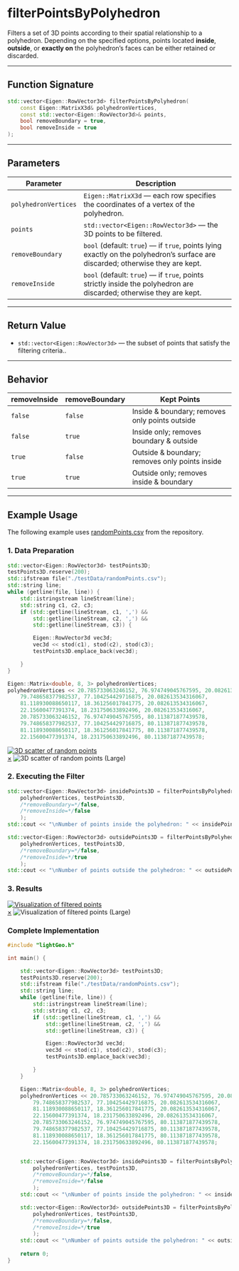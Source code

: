 # **filterPointsByPolyhedron**


Filters a set of 3D points according to their spatial relationship to a polyhedron. 
Depending on the specified options, points located **inside**, **outside**, or **exactly on** the polyhedron’s faces can be either retained or discarded.

---

## **Function Signature**
```cpp
std::vector<Eigen::RowVector3d> filterPointsByPolyhedron(
    const Eigen::MatrixX3d& polyhedronVertices,
    const std::vector<Eigen::RowVector3d>& points,
    bool removeBoundary = true,
    bool removeInside = true
);
```
---

## **Parameters**

| Parameter               | Description                                                                                  |
|-------------------------|----------------------------------------------------------------------------------------------|
| `polyhedronVertices`    | `Eigen::MatrixX3d` — each row specifies the coordinates of a vertex of the polyhedron.      |
| `points`                | `std::vector<Eigen::RowVector3d>` — the 3D points to be filtered.                            |
| `removeBoundary`        | `bool` (default: `true`) — if `true`, points lying exactly on the polyhedron’s surface are discarded; otherwise they are kept. |
| `removeInside`          | `bool` (default: `true`) — if `true`, points strictly inside the polyhedron are discarded; otherwise they are kept. |


---

## **Return Value**
- `std::vector<Eigen::RowVector3d>` — the subset of points that satisfy the filtering criteria..


---

## **Behavior**

| removeInside | removeBoundary | Kept Points                                       |
|--------------|----------------|----------------------------------------------------|
| `false`      | `false`        | Inside & boundary; removes only points outside     |
| `false`      | `true`         | Inside only; removes boundary & outside            |
| `true`       | `false`        | Outside & boundary; removes only points inside     |
| `true`       | `true`         | Outside only; removes inside & boundary            |


---

## **Example Usage**

The following example uses [randomPoints.csv](https://github.com/ZhikangLai/lightGeo/testData/randomPoints.csv) from the repository.


### **1. Data Preparation**
```cpp
std::vector<Eigen::RowVector3d> testPoints3D;
testPoints3D.reserve(200);
std::ifstream file("./testData/randomPoints.csv");
std::string line;
while (getline(file, line)) {
    std::istringstream lineStream(line);
    std::string c1, c2, c3;
    if (std::getline(lineStream, c1, ',') &&
        std::getline(lineStream, c2, ',') &&
        std::getline(lineStream, c3)) {

        Eigen::RowVector3d vec3d;
        vec3d << stod(c1), stod(c2), stod(c3);
        testPoints3D.emplace_back(vec3d);

    }
}

Eigen::Matrix<double, 8, 3> polyhedronVertices;
polyhedronVertices << 20.785733063246152, 76.974749045767595, 20.082613534316067,
    79.748658377982537, 77.104254429716875, 20.082613534316067,
    81.118930088650117, 18.361256017841775, 20.082613534316067,
    22.15600477391374, 18.231750633892496, 20.082613534316067,
    20.785733063246152, 76.974749045767595, 80.113871877439578,
    79.748658377982537, 77.104254429716875, 80.113871877439578,
    81.118930088650117, 18.361256017841775, 80.113871877439578,
    22.15600477391374, 18.231750633892496, 80.113871877439578;
```

<a id="close-lightbox" style="display: none;"></a>
<div class="single-img-container">
    <a href="#lightbox-single-1" class="lightbox-trigger">
        <img src="../fig/randomPoint3d.png" 
             alt="3D scatter of random points"> 
    </a>
</div>

<div id="lightbox-single-1" class="lightbox">
    <a href="#close-lightbox" class="lightbox-close">&times;</a>
    <img src="../fig/randomPoint3d.png" alt="3D scatter of random points (Large)">
</div>



### **2. Executing the Filter**
```cpp
std::vector<Eigen::RowVector3d> insidePoints3D = filterPointsByPolyhedron(
    polyhedronVertices, testPoints3D,
    /*removeBoundary=*/false,
    /*removeInside=*/false
    );
std::cout << "\nNumber of points inside the polyhedron: " << insidePoints3D.size() << "\n";

std::vector<Eigen::RowVector3d> outsidePoints3D = filterPointsByPolyhedron(
    polyhedronVertices, testPoints3D,
    /*removeBoundary=*/false,
    /*removeInside=*/true
    );
std::cout << "\nNumber of points outside the polyhedron: " << outsidePoints3D.size() << "\n";
```

### 3. Results
<!-- <p align="center"> <img src="./fig/filterPointsByPolyhedron.png" width="50%" alt="Filtered points visualization"> </p> -->

<a id="close-lightbox" style="display: none;"></a>
<div class="single-img-container">
    <a href="#lightbox-single-2" class="lightbox-trigger">
        <img src="../fig/filterPointsByPolyhedron.png" 
             alt="Visualization of filtered points"> 
    </a>
</div>

<div id="lightbox-single-2" class="lightbox">
    <a href="#close-lightbox" class="lightbox-close">&times;</a>
    <img src="../fig/filterPointsByPolyhedron.png" alt="Visualization of filtered points (Large)">
</div>


### **Complete Implementation**

```cpp
#include "lightGeo.h"

int main() {

    std::vector<Eigen::RowVector3d> testPoints3D;
    testPoints3D.reserve(200);
    std::ifstream file("./testData/randomPoints.csv");
    std::string line;
    while (getline(file, line)) {
        std::istringstream lineStream(line);
        std::string c1, c2, c3;
        if (std::getline(lineStream, c1, ',') &&
            std::getline(lineStream, c2, ',') &&
            std::getline(lineStream, c3)) {

            Eigen::RowVector3d vec3d;
            vec3d << stod(c1), stod(c2), stod(c3);
            testPoints3D.emplace_back(vec3d);

        }
    }

    Eigen::Matrix<double, 8, 3> polyhedronVertices;
    polyhedronVertices << 20.785733063246152, 76.974749045767595, 20.082613534316067,
        79.748658377982537, 77.104254429716875, 20.082613534316067,
        81.118930088650117, 18.361256017841775, 20.082613534316067,
        22.15600477391374, 18.231750633892496, 20.082613534316067,
        20.785733063246152, 76.974749045767595, 80.113871877439578,
        79.748658377982537, 77.104254429716875, 80.113871877439578,
        81.118930088650117, 18.361256017841775, 80.113871877439578,
        22.15600477391374, 18.231750633892496, 80.113871877439578;


    std::vector<Eigen::RowVector3d> insidePoints3D = filterPointsByPolyhedron(
        polyhedronVertices, testPoints3D,
        /*removeBoundary=*/false,
        /*removeInside=*/false
        );
    std::cout << "\nNumber of points inside the polyhedron: " << insidePoints3D.size() << "\n";

    std::vector<Eigen::RowVector3d> outsidePoints3D = filterPointsByPolyhedron(
        polyhedronVertices, testPoints3D,
        /*removeBoundary=*/false,
        /*removeInside=*/true
        );
    std::cout << "\nNumber of points outside the polyhedron: " << outsidePoints3D.size() << "\n";
    
    return 0;
}
```